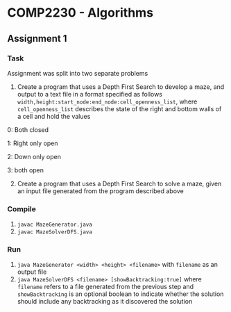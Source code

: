 
# COMP2230 - Algorithms
## Assignment 1
### Task
Assignment was split into two separate problems

1. Create a program that uses a Depth First Search to develop a maze, and output to a text file in a format specified as follows `width,height:start_node:end_node:cell_openness_list`, where `cell_openness_list` describes the state of the right and bottom walls of a cell and hold the values

0: Both closed

1: Right only open

2: Down only open

3: both open

2. Create a program that uses a Depth First Search to solve a maze, given an input file generated from the program described above

### Compile
1. `javac MazeGenerator.java`
2. `javac MazeSolverDFS.java`

### Run
1. `java MazeGenerator <width> <height> <filename>` with `filename` as an output file
2. `java MazeSolverDFS <filename> [showBacktracking:true]` where `filename` refers to a file generated from the previous step and `showBacktracking` is an optional boolean to indicate whether the solution should include any backtracking as it discovered the solution 
